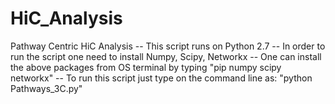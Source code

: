 # HiC_Analysis
Pathway Centric HiC Analysis
-- This script runs on Python 2.7
-- In order to run the script one need to install Numpy, Scipy, Networkx
-- One can install the above packages from OS terminal by typing "pip numpy scipy networkx"
-- To run this script just type on the command line as: "python Pathways_3C.py"
